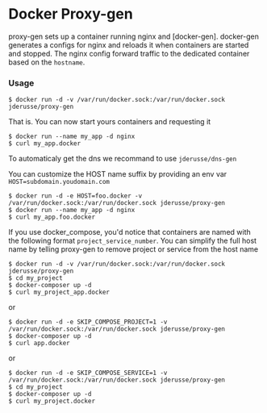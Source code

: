 # Docker Proxy-gen

proxy-gen sets up a container running nginx and [docker-gen].
docker-gen generates a configs for nginx and reloads it when containers are
started and stopped.
The nginx config forward traffic to the dedicated container based on the
`hostname`.

### Usage

    $ docker run -d -v /var/run/docker.sock:/var/run/docker.sock jderusse/proxy-gen

That is. You can now start yours containers and requesting it

    $ docker run --name my_app -d nginx
    $ curl my_app.docker

To automaticaly get the dns we recommand to use `jderusse/dns-gen`

You can customize the HOST name suffix by providing an env var `HOST=subdomain.youdomain.com`

    $ docker run -d -e HOST=foo.docker -v /var/run/docker.sock:/var/run/docker.sock jderusse/proxy-gen
    $ docker run --name my_app -d nginx
    $ curl my_app.foo.docker

If you use docker_compose, you'd notice that containers are named with the
following format `project_service_number`. You can simplify the full host name
by telling proxy-gen to remove project or service from the host name

    $ docker run -d -v /var/run/docker.sock:/var/run/docker.sock jderusse/proxy-gen
    $ cd my_project
    $ docker-composer up -d
    $ curl my_project_app.docker

or

    $ docker run -d -e SKIP_COMPOSE_PROJECT=1 -v /var/run/docker.sock:/var/run/docker.sock jderusse/proxy-gen
    $ docker-composer up -d
    $ curl app.docker

or

    $ docker run -d -e SKIP_COMPOSE_SERVICE=1 -v /var/run/docker.sock:/var/run/docker.sock jderusse/proxy-gen
    $ cd my_project
    $ docker-composer up -d
    $ curl my_project.docker
